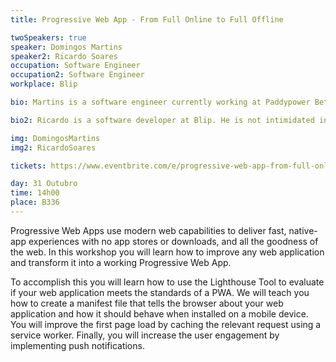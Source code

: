 ```yaml
---
title: Progressive Web App - From Full Online to Full Offline

twoSpeakers: true
speaker: Domingos Martins 
speaker2: Ricardo Soares
occupation: Software Engineer
occupation2: Software Engineer
workplace: Blip

bio: Martins is a software engineer currently working at Paddypower Betfair (BLIP). He is enthusiastic about the future of the web, that's why his main focus is building faster JS applications and experimenting with new languages and frameworks.

bio2: Ricardo is a software developer at Blip. He is not intimidated in switching between frontend and backend technologies, without forgetting to test everything to assure the quality of his code. He believes that with an amazing team the sky is the limit.

img: DomingosMartins
img2: RicardoSoares

tickets: https://www.eventbrite.com/e/progressive-web-app-from-full-online-to-full-offline-tickets-51766561178

day: 31 Outubro
time: 14h00
place: B336
---
```


Progressive Web Apps use modern web capabilities to deliver fast, native-app experiences with no app stores or downloads, and all the goodness of the web. In this workshop you will learn how to improve any web application and transform it into a working Progressive Web App. 

To accomplish this you will learn how to use the Lighthouse Tool to evaluate if your web application meets the standards of a PWA. We will teach you how to create a manifest file that tells the browser about your web application and how it should behave when installed on a mobile device. You will improve the first page load by caching the relevant request using a service worker. Finally, you will increase the user engagement by implementing push notifications.

